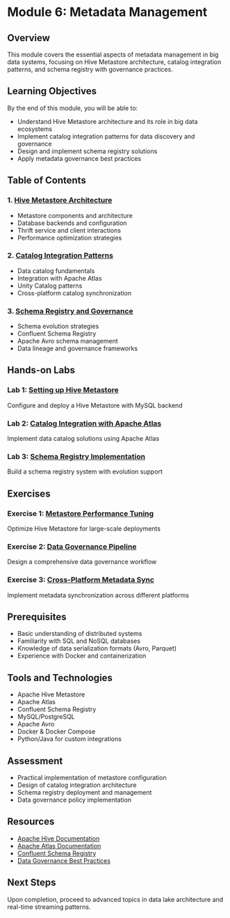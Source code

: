 # Module 6: Metadata Management

## Overview
This module covers the essential aspects of metadata management in big data systems, focusing on Hive Metastore architecture, catalog integration patterns, and schema registry with governance practices.

## Learning Objectives
By the end of this module, you will be able to:
- Understand Hive Metastore architecture and its role in big data ecosystems
- Implement catalog integration patterns for data discovery and governance
- Design and implement schema registry solutions
- Apply metadata governance best practices

## Table of Contents

### 1. [Hive Metastore Architecture](./concepts/01-hive-metastore.md)
- Metastore components and architecture
- Database backends and configuration
- Thrift service and client interactions
- Performance optimization strategies

### 2. [Catalog Integration Patterns](./concepts/02-catalog-integration.md)
- Data catalog fundamentals
- Integration with Apache Atlas
- Unity Catalog patterns
- Cross-platform catalog synchronization

### 3. [Schema Registry and Governance](./concepts/03-schema-registry.md)
- Schema evolution strategies
- Confluent Schema Registry
- Apache Avro schema management
- Data lineage and governance frameworks

## Hands-on Labs

### Lab 1: [Setting up Hive Metastore](./labs/lab1-hive-metastore-setup/)
Configure and deploy a Hive Metastore with MySQL backend

### Lab 2: [Catalog Integration with Apache Atlas](./labs/lab2-atlas-integration/)
Implement data catalog solutions using Apache Atlas

### Lab 3: [Schema Registry Implementation](./labs/lab3-schema-registry/)
Build a schema registry system with evolution support

## Exercises

### Exercise 1: [Metastore Performance Tuning](./exercises/exercise1-performance-tuning.md)
Optimize Hive Metastore for large-scale deployments

### Exercise 2: [Data Governance Pipeline](./exercises/exercise2-governance-pipeline.md)
Design a comprehensive data governance workflow

### Exercise 3: [Cross-Platform Metadata Sync](./exercises/exercise3-metadata-sync.md)
Implement metadata synchronization across different platforms

## Prerequisites
- Basic understanding of distributed systems
- Familiarity with SQL and NoSQL databases
- Knowledge of data serialization formats (Avro, Parquet)
- Experience with Docker and containerization

## Tools and Technologies
- Apache Hive Metastore
- Apache Atlas
- Confluent Schema Registry
- MySQL/PostgreSQL
- Apache Avro
- Docker & Docker Compose
- Python/Java for custom integrations

## Assessment
- Practical implementation of metastore configuration
- Design of catalog integration architecture
- Schema registry deployment and management
- Data governance policy implementation

## Resources
- [Apache Hive Documentation](https://hive.apache.org/)
- [Apache Atlas Documentation](https://atlas.apache.org/)
- [Confluent Schema Registry](https://docs.confluent.io/platform/current/schema-registry/)
- [Data Governance Best Practices](https://www.dama.org/)

## Next Steps
Upon completion, proceed to advanced topics in data lake architecture and real-time streaming patterns.